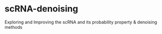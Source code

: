 # scRNA-denoising
Exploring and Improving the scRNA and its probability property &amp; denoising methods
